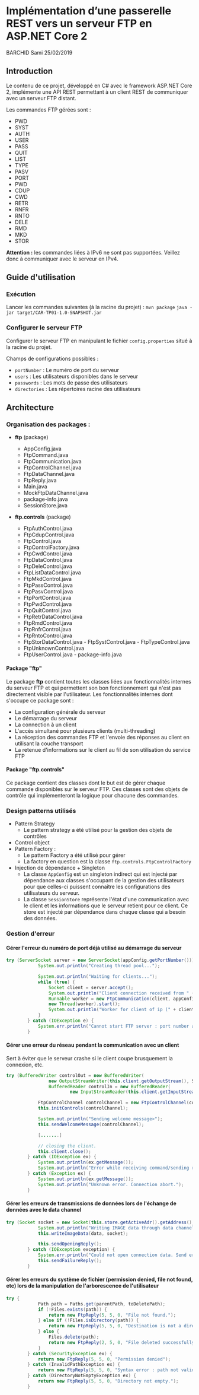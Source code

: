 # ﻿Implémentation d’une passerelle REST vers un serveur FTP en ASP.NET Core 2
BARCHID Sami
25/02/2019

## Introduction
Le contenu de ce projet, développé en C# avec le framework ASP.NET Core 2, implémente une API REST permettant à un client REST de communiquer avec un serveur FTP distant.

Les commandes FTP gérées sont :
- PWD
- SYST
- AUTH
- USER
- PASS
- QUIT
- LIST
- TYPE
- PASV
- PORT
- PWD
- CDUP
- CWD
- RETR
- RNFR
- RNTO
- DELE
- RMD
- MKD
- STOR

**Attention :** les commandes liées à IPv6 ne sont pas supportées. Veillez donc à communiquer avec le serveur en IPv4.

## Guide d'utilisation
### Exécution
Lancer les commandes suivantes (à la racine du projet) :
```mvn package```
```java -jar target/CAR-TP01-1.0-SNAPSHOT.jar```

### Configurer le serveur FTP
Configurer le serveur FTP en manipulant le fichier `config.properties` situé à la racine du projet.

Champs de configurations possibles :
- `portNumber` : Le numéro de port du serveur
- `users` : Les utilisateurs disponibles dans le serveur
- `passwords` : Les mots de passe des utilisateurs
- `directories` : Les répertoires racine des utilisateurs


## Architecture


### Organisation des packages :
- **ftp** (package)
	- AppConfig.java
    - FtpCommand.java
    - FtpCommunication.java
    - FtpControlChannel.java
    -  FtpDataChannel.java
    -   FtpReply.java
    -   Main.java
    -   MockFtpDataChannel.java
    -   package-info.java
    -   SessionStore.java
  
 - **ftp.controls** (package)
	 -  FtpAuthControl.java
	 -  FtpCdupControl.java
	 -  FtpControl.java
	 -  FtpControlFactory.java
	 -  FtpCwdControl.java
	 -  FtpDataControl.java
	 -  FtpDeleControl.java
	  - FtpListDataControl.java
	 -  FtpMkdControl.java
	 -  FtpPassControl.java
	 - FtpPasvControl.java
	 -  FtpPortControl.java
	 -  FtpPwdControl.java
	 -  FtpQuitControl.java
	 -  FtpRetrDataControl.java
	 - FtpRmdControl.java
	 - FtpRnfrControl.java
	  - FtpRntoControl.java
	  - FtpStorDataControl.java
	   - FtpSystControl.java
	   - FtpTypeControl.java
	  - FtpUnknownControl.java
	  - FtpUserControl.java
	   - package-info.java

#### Package "ftp"
Le package **ftp** contient toutes les classes liées aux fonctionnalités internes du serveur FTP et qui permettent son bon fonctionnement qui n'est pas directement visible par l'utilisateur. Les fonctionnalités internes dont s'occupe ce package sont :
- La configuration générale du serveur
- Le démarrage du serveur
- La connection à un client 
- L'accès simultané pour plusieurs clients (multi-threading)
- La réception des commandes FTP et l'envoie des réponses au client en utilisant la couche transport
- La retenue d'informations sur le client au fil de son utilisation du service FTP

#### Package "ftp.controls"
Ce package contient des classes dont le but est de gérer chaque commande disponibles sur le serveur FTP. Ces classes sont des objets de contrôle qui implémenteront la logique pour chacune des commandes.

### Design patterns utilisés
- Pattern Strategy
	- Le pattern strategy a été utilisé pour la gestion des objets de contrôles 
- Control object
- Pattern Factory :
	- Le pattern Factory a été utilisé pour gérer 
	- La factory en question est la classe `ftp.controls.FtpControlFactory`
- Injection de dépendance + Singleton
	- La classe `AppConfig` est un singleton indirect qui est injecté par dépendance aux classes s'occupant de la gestion des utilisateurs pour que celles-ci puissent connaître les configurations des utilisateurs du serveur.
	- La classe `SessionStore` représente l'état d'une communication avec le client et les informations que le serveur retient pour ce client. Ce store est injecté par dépendance dans chaque classe qui a besoin des données.

### Gestion d'erreur
#### Gérer l'erreur du numéro de port déjà utilisé au démarrage du serveur
```java
try (ServerSocket server = new ServerSocket(appConfig.getPortNumber())) {
			System.out.println("Creating thread pool...");

			System.out.println("Waiting for clients...");
			while (true) {
				Socket client = server.accept();
				System.out.println("Client connection received from " + client.getInetAddress().toString());
				Runnable worker = new FtpCommunication(client, appConfig);
				new Thread(worker).start();
				System.out.println("Worker for client of ip (" + client.getInetAddress().getHostAddress() + ") ended.");
			}
		} catch (IOException e) {
			System.err.println("Cannot start FTP server : port number already used.");
		}
```

#### Gérer une erreur du réseau pendant la communication avec un client
Sert à éviter que le serveur crashe si le client coupe brusquement la connexion, etc.
```java
try (BufferedWriter controlOut = new BufferedWriter(
				new OutputStreamWriter(this.client.getOutputStream(), StandardCharsets.UTF_8));
				BufferedReader controlIn = new BufferedReader(
						new InputStreamReader(this.client.getInputStream(), StandardCharsets.UTF_8));) {

			FtpControlChannel controlChannel = new FtpControlChannel(controlOut, controlIn);
			this.initControls(controlChannel);

			System.out.println("Sending welcome message>");
			this.sendWelcomeMessage(controlChannel);

			[.......]

			// closing the client.
			this.client.close();
		} catch (IOException ex) {
			System.out.println(ex.getMessage());
			System.out.println("Error while receiving command/sending reply. Connection abort.");
		} catch (Exception ex) {
			System.out.println(ex.getMessage());
			System.out.println("Unknown error. Connection abort.");
		}
```
#### Gérer les erreurs de transmissions de données lors de l'échange de données avec le data channel
```java
try (Socket socket = new Socket(this.store.getActiveAdr().getAddress(), this.store.getActiveAdr().getPort())) {
			System.out.println("Writing IMAGE data through data channel with Image active mode.");
			this.writeImageData(data, socket);

			this.sendOpeningReply();
		} catch (IOException exception) {
			System.err.println("Could not open connection data. Send error to the control channel.");
			this.sendFailureReply();
		}
```

#### Gérer les erreurs du système de fichier (permission denied, file not found, etc) lors de la manipulation de l'arborescence de l'utilisateur
```java
try {
			Path path = Paths.get(parentPath, toDeletePath);
			if (!Files.exists(path)) {
				return new FtpReply(5, 5, 0, "File not found.");
			} else if (!Files.isDirectory(path)) {
				return new FtpReply(5, 5, 0, "Destination is not a directory.");
			} else {
				Files.delete(path);
				return new FtpReply(2, 5, 0, "File deleted successfully.");
			}
		} catch (SecurityException ex) {
			return new FtpReply(5, 5, 0, "Permission denied");
		} catch (InvalidPathException ex) {
			return new FtpReply(5, 5, 0, "Syntax error : path not valid.");
		} catch (DirectoryNotEmptyException ex) {
			return new FtpReply(5, 5, 0, "Directory not empty.");
		}
```

